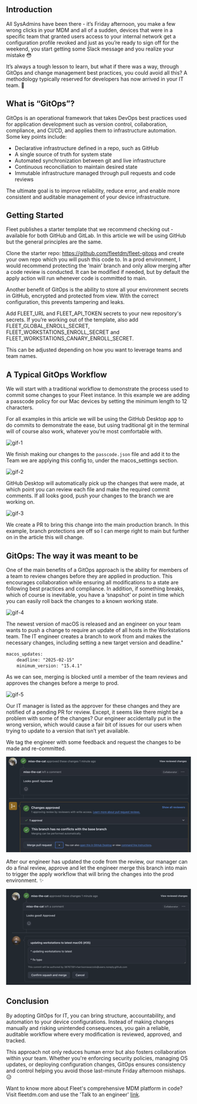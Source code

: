 ## Introduction

All SysAdmins have been there - it’s Friday afternoon, you make a few wrong clicks in your MDM and all of a sudden, devices that were in a specific team that granted users access to your internal network get a configuration profile revoked and just as you’re ready to sign off for the weekend, you start getting some Slack message and you realize your mistake 😳

It’s always a tough lesson to learn, but what if there was a way, through GitOps and change management best practices, you could avoid all this? A methodology typically reserved for developers has now arrived in your IT team. 🛬

## What is “GitOps”?

GitOps is an operational framework that takes DevOps best practices used for application development such as version control, collaboration, compliance, and CI/CD, and applies them to infrastructure automation. Some key points include:

- Declarative infrastructure defined in a repo, such as GitHub
- A single source of truth for system state
- Automated synchronization between git and live infrastructure
- Continuous reconciliation to maintain desired state
- Immutable infrastructure managed through pull requests and code reviews

The ultimate goal is to improve reliability, reduce error, and enable more consistent and auditable management of your device infrastructure.

## Getting Started 

Fleet publishes a starter template that we recommend checking out - available for both GitHub and GitLab. In this article we will be using GitHub but the general principles are the same. 

Clone the starter repo: https://github.com/fleetdm/fleet-gitops and create your own repo which you will push this code to. In a prod environment, I would recommend protecting the ‘main’ branch and only allow merging after a code review is conducted. It can be modified if needed, but by default the apply action will run whenever code is committed to main.

Another benefit of GitOps is the ability to store all your environment secrets in GitHub, encrypted and protected from view. With the correct configuration, this prevents tampering and leaks.

Add FLEET_URL and FLEET_API_TOKEN secrets to your new repository's secrets. If you’re working out of the template, also add FLEET_GLOBAL_ENROLL_SECRET, FLEET_WORKSTATIONS_ENROLL_SECRET and FLEET_WORKSTATIONS_CANARY_ENROLL_SECRET.

This can be adjusted depending on how you want to leverage teams and team names.

## A Typical GitOps Workflow

We will start with a traditional workflow to demonstrate the process used to commit some changes to your Fleet instance. In this example we are adding a passcode policy for our Mac devices by setting the minimum length to 12 characters. 

For all examples in this article we will be using the GitHub Desktop app to do commits to demonstrate the ease, but using traditional git in the terminal will of course also work, whatever you’re most comfortable with.

![gif-1](../website/assets/images/articles/preventing-mistakes-1.gif)

We finish making our changes to the `passcode.json` file and add it to the Team we are applying this config to, under the macos_settings section.

![gif-2](../website/assets/images/articles/preventing-mistakes-2.gif)

GitHub Desktop will automatically pick up the changes that were made, at which point you can review each file and make the required commit comments. If all looks good, push your changes to the branch we are working on.

![gif-3](../website/assets/images/articles/preventing-mistakes-3.gif)

We create a PR to bring this change into the main production branch. In this example, branch protections are off so I can merge right to main but further on in the article this will change. 

## GitOps: The way it was meant to be

One of the main benefits of a GitOps approach is the ability for members of a team to review changes before they are applied in production. This encourages collaboration while ensuring all modifications to a state are following best practices and compliance. In addition, if something breaks, which of course is inevitable, you have a ‘snapshot’ or point in time which you can easily roll back the changes to a known working state.

![gif-4](../website/assets/images/articles/preventing-mistakes-4.gif)

The newest version of macOS is released and an engineer on your team wants to push a change to require an update of all hosts in the Workstations team. The IT engineer creates a branch to work from and makes the necessary changes, including setting a new target version and deadline."

```
macos_updates:
    deadline: "2025-02-15"
    minimum_version: "15.4.1"
```

As we can see, merging is blocked until a member of the team reviews and approves the changes before a merge to prod. 

![gif-5](../website/assets/images/articles/preventing-mistakes-5.gif)

Our IT manager is listed as the approver for these changes and they are notified of a pending PR for review. Except, it seems like there might be a problem with some of the changes? Our engineer accidentally put in the wrong version, which would cause a fair bit of issues for our users when trying to update to a version that isn’t yet available.

We tag the engineer with some feedback and request the changes to be made and re-committed. 

![Pr Approval](../website/assets/images/articles/pr-approval.jpg)

After our engineer has updated the code from the review, our manager can do a final review, approve and let the engineer merge this branch into main to trigger the apply workflow that will bring the changes into the prod environment. ✨

![Pr Approval](../website/assets/images/articles/pr-approval-2.jpg)

## Conclusion

By adopting GitOps for IT, you can bring structure, accountability, and automation to your device configurations. Instead of making changes manually and risking unintended consequences, you gain a reliable, auditable workflow where every modification is reviewed, approved, and tracked. 

This approach not only reduces human error but also fosters collaboration within your team. Whether you're enforcing security policies, managing OS updates, or deploying configuration changes, GitOps ensures consistency and control helping you avoid those last-minute Friday afternoon mishaps. 😥

Want to know more about Fleet's comprehensive MDM platform in code? Visit fleetdm.com and use the 'Talk to an engineer' [link](https://fleetdm.com/contact).

<meta name="articleTitle" value="Preventing Mistakes with GitOps">
<meta name="authorFullName" value="Harrison Ravazzolo">
<meta name="authorGitHubUsername" value="harrisonravazzolo">
<meta name="category" value="guides">
<meta name="publishedOn" value="2025-02-12">
<meta name="description" value="Use GitOps to manage your infrastructure in code and prevent mistakes">
